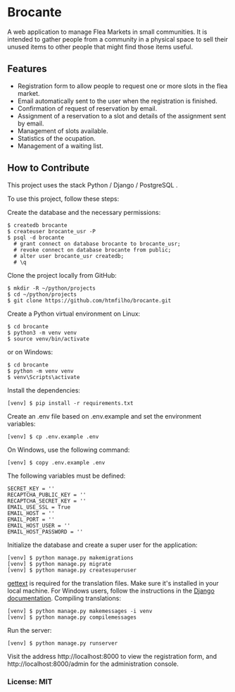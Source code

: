 # Brocante

A web application to manage Flea Markets in small communities. It is intended to gather people from a community in a
physical space to sell their unused items to other people that might find those items useful.

## Features

- Registration form to allow people to request one or more slots in the flea market.
- Email automatically sent to the user when the registration is finished.
- Confirmation of request of reservation by email.
- Assignment of a reservation to a slot and details of the assignment sent by email.
- Management of slots available.
- Statistics of the ocupation.
- Management of a waiting list.

## How to Contribute

This project uses the stack Python / Django / PostgreSQL .

To use this project, follow these steps:

Create the database and the necessary permissions:

    $ createdb brocante
    $ createuser brocante_usr -P
    $ psql -d brocante
      # grant connect on database brocante to brocante_usr;
      # revoke connect on database brocante from public;
      # alter user brocante_usr createdb;
      # \q
      
Clone the project locally from GitHub:

    $ mkdir -R ~/python/projects
    $ cd ~/python/projects
    $ git clone https://github.com/htmfilho/brocante.git
    
Create a Python virtual environment on Linux:
    
    $ cd brocante
    $ python3 -m venv venv
    $ source venv/bin/activate

or on Windows:

    $ cd brocante
    $ python -m venv venv
    $ venv\Scripts\activate
    
Install the dependencies:

    [venv] $ pip install -r requirements.txt
    
Create an .env file based on .env.example and set the environment variables:

    [venv] $ cp .env.example .env

On Windows, use the following command:

    [venv] $ copy .env.example .env
    
The following variables must be defined:

    SECRET_KEY = ''
    RECAPTCHA_PUBLIC_KEY = ''
    RECAPTCHA_SECRET_KEY = ''
    EMAIL_USE_SSL = True
    EMAIL_HOST = ''
    EMAIL_PORT = ''
    EMAIL_HOST_USER = ''
    EMAIL_HOST_PASSWORD = ''
    
Initialize the database and create a super user for the application:

    [venv] $ python manage.py makemigrations
    [venv] $ python manage.py migrate
    [venv] $ python manage.py createsuperuser

[gettext] is required for the translation files. Make sure it's installed in your local machine. For Windows users, follow the instructions in the [Django documentation][gettext-windows]. Compiling translations:

    [venv] $ python manage.py makemessages -i venv
    [venv] $ python manage.py compilemessages

Run the server:    

    [venv] $ python manage.py runserver
    
Visit the address http://localhost:8000 to view the registration form, and 
http://localhost:8000/admin for the administration console.

### License: MIT

[gettext]: https://www.gnu.org/software/gettext/
[gettext-windows]: https://docs.djangoproject.com/en/2.2/topics/i18n/translation/#gettext-on-windows